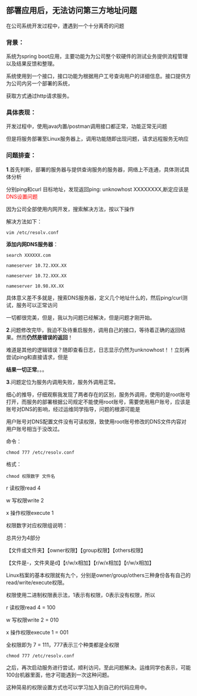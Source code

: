 ## 部署应用后，无法访问第三方地址问题



在公司系统开发过程中，遭遇到一个十分离奇的问题

### 背景：

系统为spring boot应用，主要功能为为公司整个软硬件的测试业务提供流程管理以及结果反馈和整理。

系统使用到一个接口，接口功能为根据用户工号查询用户的详细信息。接口提供方为公司内另一个部署的系统，

获取方式通过http请求服务。


### 具体表现：

开发过程中，使用java内置/postman调用接口都正常，功能正常无问题

但是将服务部署至Linux服务器上，调用功能随即出现问题，请求远程服务无响应


		    

### 问题排查：

**1**.首先判断，部署的服务器与提供查询服务的服务器，网络上不连通，具体测试具体分析

分别ping和curl 目标地址，发现返回ping: unknowhost XXXXXXXX,断定应该是<font color=red>DNS设置问题</font>

因为公司全部使用内网开发，搜索解决方法，按以下操作

解决方法如下：

```
vim /etc/resolv.conf
```

**添加内网DNS服务器**：

```
search XXXXXX.com

nameserver 10.72.XXX.XX

nameserver 10.72.XXX.XX

nameserver 10.98.XX.XX
```

具体意义差不多就是，搜索DNS服务器，定义几个地址什么的，然后ping/curl测试，服务可以正常访问

一切都很完美，但是，我以为问题已经解决，但是问题才刚开始。



**2**.问题修改完毕，我迫不及待重启服务，调用自己的接口，等待着正确的返回结果。然而**仍然是错误的返回**！

难道是其他的逻辑错误？随即查看日志，日志显示仍然为unknowhost！！立刻再尝试ping和直接请求，但是

**结果一切正常**。。。



**3**.问题定位为服务内调用失败，服务外调用正常。

  细心的推导，仔细观察我发现了两者存在的区别，服务外调用，使用的是root账号打开，而服务的部署根据公司规定不能使用root账号，需要使用用户账号，应该是账号对DNS的影响，经过运维同学指导，问题的根源可能是

用户账号对DNS配置文件没有可读权限，致使用root账号修改的DNS文件内容对用户账号相当于没改过。



命令：

```
chmod 777 /etc/resolv.conf
```

格式：

```
chmod 权限数字 文件名
```

r 读权限read  4

w 写权限write 2

x 操作权限execute  1



权限数字对应权限组说明：

总共分为4部分

【文件或文件夹】【owner权限】【group权限】【others权限】

【文件是-，文件夹是d】【r/w/x相加】【r/w/x相加】【r/w/x相加】

Linux档案的基本权限就有九个，分别是owner/group/others三种身份各有自己的read/write/execute权限。



权限使用二进制权限表示法，1表示有权限，0表示没有权限，所以

r 读权限read  4     =        100

w 写权限write 2     =        010

x 操作权限execute  1    =     001

全权限即为     7    =      111，777表示三个种类都是全权限

```
chmod 777 /etc/resolv.conf
```

之后，再次启动服务进行尝试，顺利访问，至此问题解决。运维同学也表示，可能100台机器里面，他才可能遇到一次这种问题。

这种简易的权限设置方式也可以学习加入到自己的代码应用中。
